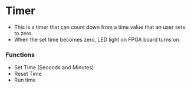 # Timer
- This is a timer that can count down from a time value that an user sets to zero.
- When the set time becomes zero, LED light on FPGA board turns on.

### Functions
* Set Time (Seconds and Minutes)
* Reset Time
* Run time
